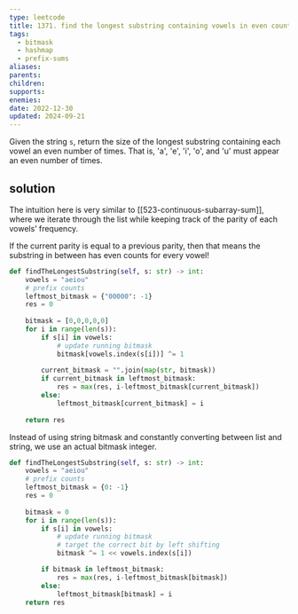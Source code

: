 ```yaml
---
type: leetcode
title: 1371. find the longest substring containing vowels in even counts
tags:
  - bitmask
  - hashmap
  - prefix-sums
aliases: 
parents: 
children: 
supports: 
enemies: 
date: 2022-12-30
updated: 2024-09-21
---
```


Given the string `s`, return the size of the longest substring containing each vowel an even number of times. That is, 'a', 'e', 'i', 'o', and 'u' must appear an even number of times.

## solution

The intuition here is very similar to [[523-continuous-subarray-sum]], where we iterate through the list while keeping track of the parity of each vowels’ frequency.

If the current parity is equal to a previous parity, then that means the substring in between has even counts for every vowel!

```python
def findTheLongestSubstring(self, s: str) -> int:
	vowels = "aeiou"
	# prefix counts
	leftmost_bitmask = {"00000": -1}
	res = 0
	
	bitmask = [0,0,0,0,0]
	for i in range(len(s)):
		if s[i] in vowels:
			# update running bitmask
			bitmask[vowels.index(s[i])] ^= 1
	
		current_bitmask = "".join(map(str, bitmask))
		if current_bitmask in leftmost_bitmask:
			res = max(res, i-leftmost_bitmask[current_bitmask])
		else:
			leftmost_bitmask[current_bitmask] = i
	
	return res
```

Instead of using string bitmask and constantly converting between list and string, we use an actual bitmask integer.

```python
def findTheLongestSubstring(self, s: str) -> int:
	vowels = "aeiou"
	# prefix counts
	leftmost_bitmask = {0: -1}
	res = 0
	  
	bitmask = 0
	for i in range(len(s)):
		if s[i] in vowels:
			# update running bitmask
			# target the correct bit by left shifting
			bitmask ^= 1 << vowels.index(s[i])

		if bitmask in leftmost_bitmask:
			res = max(res, i-leftmost_bitmask[bitmask])
		else:
			leftmost_bitmask[bitmask] = i
	return res
```
